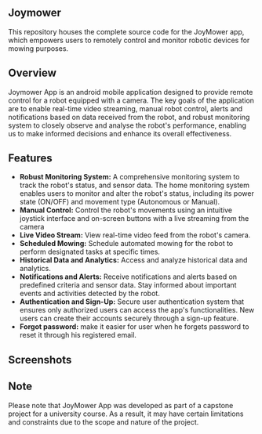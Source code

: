 ## Joymower
This repository houses the complete source code for the JoyMower app, which empowers users to remotely control and monitor robotic devices for mowing purposes.

## Overview
Joymower App is an android mobile application designed to provide remote control for a robot equipped with a camera. The key goals of the application are to enable real-time video streaming, manual robot control, alerts and notifications based on data received from the robot, and robust monitoring system to closely observe and analyse the robot's performance, enabling us to make informed decisions and enhance its overall effectiveness.

## Features
- **Robust Monitoring System:** A comprehensive monitoring system to track the robot's status, and sensor data. The home monitoring system enables users to monitor and alter the robot's status, including its power state (ON/OFF) and movement type (Autonomous or Manual).
- **Manual Control:** Control the robot's movements using an intuitive joystick interface and on-screen buttons with a live streaming from the camera
- **Live Video Stream:** View real-time video feed from the robot's camera.
- **Scheduled Mowing:** Schedule automated mowing for the robot to perform designated tasks at specific times.
- **Historical Data and Analytics:** Access and analyze historical data and analytics.
- **Notifications and Alerts:** Receive notifications and alerts based on predefined criteria and sensor data. Stay informed about important events and activities detected by the robot.
- **Authentication and Sign-Up:** Secure user authentication system that ensures only authorized users can access the app's functionalities. New users can create their accounts securely through a sign-up feature.
- **Forgot password:** make it easier for user when he forgets password to reset it through his registered email.

 ## Screenshots
  


## Note
Please note that JoyMower App was developed as part of a capstone project for a university course. As a result, it may have certain limitations and constraints due to the scope and nature of the project.
